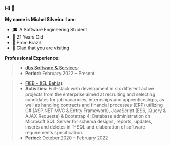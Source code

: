 ### Hi 🙂

**My name is Michel Silveira. I am:**
* 🎓 A Software Engineering Student
* 🎂 21 Years Old
* 🏡 From Brazil
* 💜 Glad that you are visiting

**Professional Experience:**
> * [dbs Software & Services](https://www.dbsgroup.net/):
> * **Period:** February 2022 – Present

> * [FIEB - (IEL Bahia)](https://ielbahia.com.br/):
> * **Activities:** Full-stack web development in six different active projects from the enterprise aimed at recruiting and selecting candidates for job vacancies, internships and apprenticeships, as well as handling contracts and financial processes (ERP) utilizing C# (ASP.NET MVC & Entity Framework), JavaScript (ES6, jQuery & AJAX Requests) & Bootstrap 4; Database administration on Microsoft SQL Server for schema designs, reports, updates, inserts and deletes in T-SQL and elaboration of software requirements specification.
> * **Period:** October 2020 – February 2022
